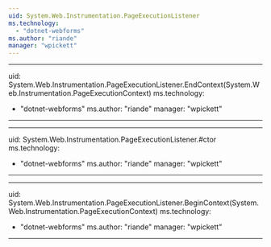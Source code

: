 ```yaml
---
uid: System.Web.Instrumentation.PageExecutionListener
ms.technology: 
  - "dotnet-webforms"
ms.author: "riande"
manager: "wpickett"
---
```


---
uid: System.Web.Instrumentation.PageExecutionListener.EndContext(System.Web.Instrumentation.PageExecutionContext)
ms.technology: 
  - "dotnet-webforms"
ms.author: "riande"
manager: "wpickett"
---

---
uid: System.Web.Instrumentation.PageExecutionListener.#ctor
ms.technology: 
  - "dotnet-webforms"
ms.author: "riande"
manager: "wpickett"
---

---
uid: System.Web.Instrumentation.PageExecutionListener.BeginContext(System.Web.Instrumentation.PageExecutionContext)
ms.technology: 
  - "dotnet-webforms"
ms.author: "riande"
manager: "wpickett"
---
